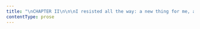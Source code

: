 ```yaml
---
title: "\nCHAPTER II\n\n\nI resisted all the way: a new thing for me, and a circumstance which\ngreatly strengthened the bad opinion Bessie and Miss Abbot were disposed\nto entertain of me.\_ The fact is, I was a trifle beside myself; or\nrather out of myself, as the French would say: I was conscious that a\nmoment’s mutiny had already rendered me liable to strange penalties,\nand, like any other rebel slave, I felt resolved, in my desperation, to\ngo all lengths.\n\n“Hold her arms, Miss Abbot: she’s like a mad cat.”\n\n“For shame! for shame!” cried the lady’s-maid.\_ “What shocking conduct,\nMiss Eyre, to strike a young gentleman, your benefactress’s son!\_ Your\nyoung master.”\n\n“Master!\_ How is he my master?\_ Am I a servant?”\n\n“No; you are less than a servant, for you do nothing for your keep.\_\nThere, sit down, and think over your wickedness.”\n\nThey had got me by this time into the apartment indicated by Mrs. Reed,\nand had thrust me upon a stool: my impulse was to rise from it like a\nspring; their two pair of hands arrested me instantly.\n\n“If you don’t sit still, you must be tied down,” said Bessie.\_ “Miss\nAbbot, lend me your garters; she would break mine directly.”\n\nMiss Abbot turned to divest a stout leg of the necessary ligature.\_ This\npreparation for bonds, and the additional ignominy it inferred, took a\nlittle of the excitement out of me.\n\n“Don’t take them off,” I cried; “I will not stir.”\n\nIn guarantee whereof, I attached myself to my seat by my hands.\n\n“Mind you don’t,” said Bessie; and when she had ascertained that I was\nreally subsiding, she loosened her hold of me; then she and Miss Abbot\nstood with folded arms, looking darkly and doubtfully on my face, as\nincredulous of my sanity.\n\n“She never did so before,” at last said Bessie, turning to the Abigail.\n\n“But it was always in her,” was the reply.\_ “I’ve told Missis often my\nopinion about the child, and Missis agreed with me.\_ She’s an underhand\nlittle thing: I never saw a girl of her age with so much cover.”\n\nBessie answered not; but ere long, addressing me, she said—“You ought to\nbe aware, Miss, that you are under obligations to Mrs. Reed: she keeps\nyou: if she were to turn you off, you would have to go to the\npoorhouse.”\n\nI had nothing to say to these words: they were not new to me: my very\nfirst recollections of existence included hints of the same kind.\_ This\nreproach of my dependence had become a vague sing-song in my ear: very\npainful and crushing, but only half intelligible.\_ Miss Abbot joined in—\n\n“And you ought not to think yourself on an equality with the Misses Reed\nand Master Reed, because Missis kindly allows you to be brought up with\nthem.\_ They will have a great deal of money, and you will have none: it\nis your place to be humble, and to try to make yourself agreeable to\nthem.”\n\n“What we tell you is for your good,” added Bessie, in no harsh voice,\n“you should try to be useful and pleasant, then, perhaps, you would have\na home here; but if you become passionate and rude, Missis will send you\naway, I am sure.”\n\n“Besides,” said Miss Abbot, “God will punish her: He might strike her\ndead in the midst of her tantrums, and then where would she go?\_ Come,\nBessie, we will leave her: I wouldn’t have her heart for anything.\_ Say\nyour prayers, Miss Eyre, when you are by yourself; for if you don’t\nrepent, something bad might be permitted to come down the chimney and\nfetch you away.”\n\nThey went, shutting the door, and locking it behind them.\n\nThe red-room was a square chamber, very seldom slept in, I might say\nnever, indeed, unless when a chance influx of visitors at Gateshead Hall\nrendered it necessary to turn to account all the accommodation it\ncontained: yet it was one of the largest and stateliest chambers in the\nmansion.\_ A bed supported on massive pillars of mahogany, hung with\ncurtains of deep red damask, stood out like a tabernacle in the centre;\nthe two large windows, with their blinds always drawn down, were half\nshrouded in festoons and falls of similar drapery; the carpet was red;\nthe table at the foot of the bed was covered with a crimson cloth; the\nwalls were a soft fawn colour with a blush of pink in it; the wardrobe,\nthe toilet-table, the chairs were of darkly polished old mahogany.\_ Out\nof these deep surrounding shades rose high, and glared white, the\npiled-up mattresses and pillows of the bed, spread with a snowy\nMarseilles counterpane.\_ Scarcely less prominent was an ample cushioned\neasy-chair near the head of the bed, also white, with a footstool before\nit; and looking, as I thought, like a pale throne.\n\nThis room was chill, because it seldom had a fire; it was silent,\nbecause remote from the nursery and kitchen; solemn, because it was\nknown to be so seldom entered.\_ The house-maid alone came here on\nSaturdays, to wipe from the mirrors and the furniture a week’s quiet\ndust: and Mrs. Reed herself, at far intervals, visited it to review the\ncontents of a certain secret drawer in the wardrobe, where were stored\ndivers parchments, her jewel-casket, and a miniature of her deceased\nhusband; and in those last words lies the secret of the red-room—the\nspell which kept it so lonely in spite of its grandeur.\n\nMr. Reed had been dead nine years: it was in this chamber he breathed\nhis last; here he lay in state; hence his coffin was borne by the\nundertaker’s men; and, since that day, a sense of dreary consecration\nhad guarded it from frequent intrusion.\n\nMy seat, to which Bessie and the bitter Miss Abbot had left me riveted,\nwas a low ottoman near the marble chimney-piece; the bed rose before me;\nto my right hand there was the high, dark wardrobe, with subdued, broken\nreflections varying the gloss of its panels; to my left were the muffled\nwindows; a great looking-glass between them repeated the vacant majesty\nof the bed and room.\_ I was not quite sure whether they had locked the\ndoor; and when I dared move, I got up and went to see.\_ Alas! yes: no\njail was ever more secure.\_ Returning, I had to cross before the\nlooking-glass; my fascinated glance involuntarily explored the depth it\nrevealed.\_ All looked colder and darker in that visionary hollow than in\nreality: and the strange little figure there gazing at me, with a white\nface and arms specking the gloom, and glittering eyes of fear moving\nwhere all else was still, had the effect of a real spirit: I thought it\nlike one of the tiny phantoms, half fairy, half imp, Bessie’s evening\nstories represented as coming out of lone, ferny dells in moors, and\nappearing before the eyes of belated travellers.\_ I returned to my\nstool.\n\nSuperstition was with me at that moment; but it was not yet her hour for\ncomplete victory: my blood was still warm; the mood of the revolted\nslave was still bracing me with its bitter vigour; I had to stem a rapid\nrush of retrospective thought before I quailed to the dismal present.\n\nAll John Reed’s violent tyrannies, all his sisters’ proud indifference,\nall his mother’s aversion, all the servants’ partiality, turned up in my\ndisturbed mind like a dark deposit in a turbid well.\_ Why was I always\nsuffering, always browbeaten, always accused, for ever condemned?\_ Why\ncould I never please?\_ Why was it useless to try to win any one’s\nfavour?\_ Eliza, who was headstrong and selfish, was respected.\_\nGeorgiana, who had a spoiled temper, a very acrid spite, a captious and\ninsolent carriage, was universally indulged.\_ Her beauty, her pink\ncheeks and golden curls, seemed to give delight to all who looked at\nher, and to purchase indemnity for every fault.\_ John no one thwarted,\nmuch less punished; though he twisted the necks of the pigeons, killed\nthe little pea-chicks, set the dogs at the sheep, stripped the hothouse\nvines of their fruit, and broke the buds off the choicest plants in the\nconservatory: he called his mother “old girl,” too; sometimes reviled\nher for her dark skin, similar to his own; bluntly disregarded her\nwishes; not unfrequently tore and spoiled her silk attire; and he was\nstill “her own darling.”\_ I dared commit no fault: I strove to fulfil\nevery duty; and I was termed naughty and tiresome, sullen and sneaking,\nfrom morning to noon, and from noon to night.\n\nMy head still ached and bled with the blow and fall I had received: no\none had reproved John for wantonly striking me; and because I had turned\nagainst him to avert farther irrational violence, I was loaded with\ngeneral opprobrium.\n\n“Unjust!—unjust!” said my reason, forced by the agonising stimulus into\nprecocious though transitory power: and Resolve, equally wrought up,\ninstigated some strange expedient to achieve escape from insupportable\noppression—as running away, or, if that could not be effected, never\neating or drinking more, and letting myself die.\n\nWhat a consternation of soul was mine that dreary afternoon!\_ How all my\nbrain was in tumult, and all my heart in insurrection!\_ Yet in what\ndarkness, what dense ignorance, was the mental battle fought!\_ I could\nnot answer the ceaseless inward question—why I thus suffered; now,\nat the distance of—I will not say how many years, I see it clearly.\n\nI was a discord in Gateshead Hall: I was like nobody there; I had\nnothing in harmony with Mrs. Reed or her children, or her chosen\nvassalage.\_ If they did not love me, in fact, as little did I love\nthem.\_ They were not bound to regard with affection a thing that could\nnot sympathise with one amongst them; a heterogeneous thing, opposed to\nthem in temperament, in capacity, in propensities; a useless thing,\nincapable of serving their interest, or adding to their pleasure; a\nnoxious thing, cherishing the germs of indignation at their treatment,\nof contempt of their judgment.\_ I know that had I been a sanguine,\nbrilliant, careless, exacting, handsome, romping child—though equally\ndependent and friendless—Mrs. Reed would have endured my presence more\ncomplacently; her children would have entertained for me more of the\ncordiality of fellow-feeling; the servants would have been less prone to\nmake me the scapegoat of the nursery.\n\nDaylight began to forsake the red-room; it was past four o’clock, and\nthe beclouded afternoon was tending to drear twilight.\_ I heard the rain\nstill beating continuously on the staircase window, and the wind howling\nin the grove behind the hall; I grew by degrees cold as a stone, and\nthen my courage sank.\_ My habitual mood of humiliation, self-doubt,\nforlorn depression, fell damp on the embers of my decaying ire.\_ All\nsaid I was wicked, and perhaps I might be so; what thought had I been\nbut just conceiving of starving myself to death?\_ That certainly was a\ncrime: and was I fit to die?\_ Or was the vault under the chancel of\nGateshead Church an inviting bourne?\_ In such vault I had been told did\nMr. Reed lie buried; and led by this thought to recall his idea, I dwelt\non it with gathering dread.\_ I could not remember him; but I knew that\nhe was my own uncle—my mother’s brother—that he had taken me when a\nparentless infant to his house; and that in his last moments he had\nrequired a promise of Mrs. Reed that she would rear and maintain me as\none of her own children.\_ Mrs. Reed probably considered she had kept\nthis promise; and so she had, I dare say, as well as her nature would\npermit her; but how could she really like an interloper not of her race,\nand unconnected with her, after her husband’s death, by any tie?\_ It\nmust have been most irksome to find herself bound by a hard-wrung pledge\nto stand in the stead of a parent to a strange child she could not love,\nand to see an uncongenial alien permanently intruded on her own family\ngroup.\n\nA singular notion dawned upon me.\_ I doubted not—never doubted—that if\nMr. Reed had been alive he would have treated me kindly; and now, as I\nsat looking at the white bed and overshadowed walls—occasionally also\nturning a fascinated eye towards the dimly gleaning mirror—I began to\nrecall what I had heard of dead men, troubled in their graves by the\nviolation of their last wishes, revisiting the earth to punish the\nperjured and avenge the oppressed; and I thought Mr. Reed’s spirit,\nharassed by the wrongs of his sister’s child, might quit its\nabode—whether in the church vault or in the unknown world of the\ndeparted—and rise before me in this chamber.\_ I wiped my tears and\nhushed my sobs, fearful lest any sign of violent grief might waken a\npreternatural voice to comfort me, or elicit from the gloom some haloed\nface, bending over me with strange pity.\_ This idea, consolatory in\ntheory, I felt would be terrible if realised: with all my might I\nendeavoured to stifle it—I endeavoured to be firm.\_ Shaking my hair from\nmy eyes, I lifted my head and tried to look boldly round the dark room;\nat this moment a light gleamed on the wall.\_ Was it, I asked myself, a\nray from the moon penetrating some aperture in the blind?\_ No; moonlight\nwas still, and this stirred; while I gazed, it glided up to the ceiling\nand quivered over my head.\_ I can now conjecture readily that this\nstreak of light was, in all likelihood, a gleam from a lantern carried\nby some one across the lawn: but then, prepared as my mind was for\nhorror, shaken as my nerves were by agitation, I thought the swift\ndarting beam was a herald of some coming vision from another world.\_ My\nheart beat thick, my head grew hot; a sound filled my ears, which I\ndeemed the rushing of wings; something seemed near me; I was oppressed,\nsuffocated: endurance broke down; I rushed to the door and shook the\nlock in desperate effort.\_ Steps came running along the outer passage;\nthe key turned, Bessie and Abbot entered.\n\n“Miss Eyre, are you ill?” said Bessie.\n\n“What a dreadful noise! it went quite through me!” exclaimed Abbot.\n\n“Take me out!\_ Let me go into the nursery!” was my cry.\n\n“What for?\_ Are you hurt?\_ Have you seen something?” again demanded\nBessie.\n\n“Oh!\_ I saw a light, and I thought a ghost would come.”\_ I had now got\nhold of Bessie’s hand, and she did not snatch it from me.\n\n“She has screamed out on purpose,” declared Abbot, in some disgust.\_\n“And what a scream!\_ If she had been in great pain one would have\nexcused it, but she only wanted to bring us all here: I know her naughty\ntricks.”\n\n“What is all this?” demanded another voice peremptorily; and Mrs. Reed\ncame along the corridor, her cap flying wide, her gown rustling\nstormily.\_ “Abbot and Bessie, I believe I gave orders that Jane Eyre\nshould be left in the red-room till I came to her myself.”\n\n“Miss Jane screamed so loud, ma’am,” pleaded Bessie.\n\n“Let her go,” was the only answer.\_ “Loose Bessie’s hand, child: you\ncannot succeed in getting out by these means, be assured.\_ I abhor\nartifice, particularly in children; it is my duty to show you that\ntricks will not answer: you will now stay here an hour longer, and it is\nonly on condition of perfect submission and stillness that I shall\nliberate you then.”\n\n“O aunt! have pity!\_ Forgive me!\_ I cannot endure it—let me be punished\nsome other way!\_ I shall be killed if—”\n\n“Silence!\_ This violence is all most repulsive:” and so, no doubt, she\nfelt it.\_ I was a precocious actress in her eyes; she sincerely looked\non me as a compound of virulent passions, mean spirit, and dangerous\nduplicity.\n\nBessie and Abbot having retreated, Mrs. Reed, impatient of my now\nfrantic anguish and wild sobs, abruptly thrust me back and locked me in,\nwithout farther parley.\_ I heard her sweeping away; and soon after she\nwas gone, I suppose I had a species of fit: unconsciousness closed the\nscene.\n"
contentType: prose
---
```



